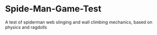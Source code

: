 # Spide-Man-Game-Test
A test of spiderman web slinging and wall climbing mechanics, based on physics and ragdolls
